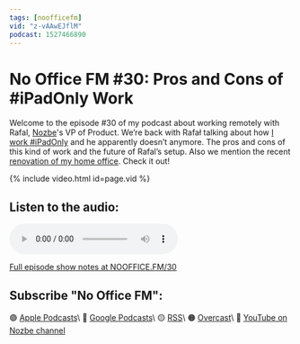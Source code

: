 ```yaml
---
tags: [noofficefm]
vid: "z-vAAwEJflM"
podcast: 1527466890
---
```


# No Office FM #30: Pros and Cons of #iPadOnly Work

Welcome to the episode #30 of my podcast about working remotely with Rafal, [Nozbe][n]'s VP of Product. We’re back with Rafał talking about how [I work #iPadOnly](/ipadonly/) and he apparently doesn’t anymore. The pros and cons of this kind of work and the future of Rafal’s setup. Also we mention the recent [renovation of my home office](/office22/). Check it out!

{% include video.html id=page.vid %}

<!--More-->

## Listen to the audio:

<audio controls>
<source src="https://media.transistor.fm/c861e43f/3b56d0fa.mp3" type="audio/mpeg">
</audio>



[Full episode show notes at NOOFFICE.FM/30](https://nooffice.fm/30)

## Subscribe "No Office FM":

🟣 [Apple Podcasts](https://podcasts.apple.com/podcast/no-office/id1527466890)\\
🔵 [Google Podcasts](https://podcasts.google.com/feed/aHR0cHM6Ly9mZWVkcy50cmFuc2lzdG9yLmZtL25vb2ZmaWNl)\\
🟡 [RSS](https://nozbe.com/nooffice.rss)\\
🟠 [Overcast](https://overcast.fm/itunes1527466890/no-office)\\
🔴 [YouTube on Nozbe channel](https://youtube.com/NozbeCom)

<!--podcast: 1527466890-->

[n]: https://michael.gratis/nozbe
[np]: https://michael.gratis/nozbepersonal